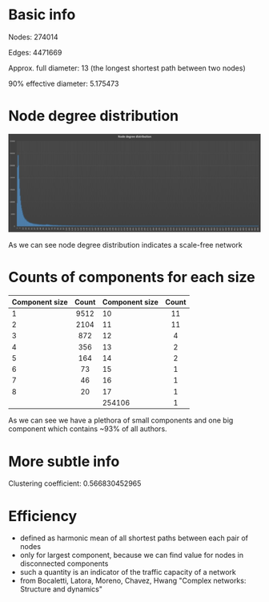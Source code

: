 # Basic info

Nodes: 274014

Edges: 4471669

Approx. full diameter: 13 (the longest shortest path between two nodes)

90% effective diameter: 5.175473

# Node degree distribution

![Node degree distribution](node_degree_distribution.png "Node degree distribution")

As we can see node degree distribution indicates a scale-free network

# Counts of components for each size

| Component size | Count         | Component size | Count         |
| -------------- |:-------------:| -------------- |:-------------:|
| 1              | 9512          | 10             | 11            |
| 2              | 2104          | 11             | 11            |
| 3              | 872           | 12             | 4             |
| 4              | 356           | 13             | 2             |
| 5              | 164           | 14             | 2             |
| 6	             | 73            | 15             | 1             |
| 7              | 46            | 16             | 1             |
| 8              | 20            | 17             | 1             |
|                |               | 254106         |	1             |


As we can see we have a plethora of small components and one big component which contains ~93% of all authors.

# More subtle info

Clustering coefficient: 0.566830452965

# Efficiency 
- defined as harmonic mean of all shortest paths between each pair of nodes
- only for largest component, because we can find value for nodes in disconnected components
- such a quantity is an indicator of the traffic capacity of a network
- from Bocaletti, Latora, Moreno, Chavez, Hwang "Complex networks: Structure and dynamics"






